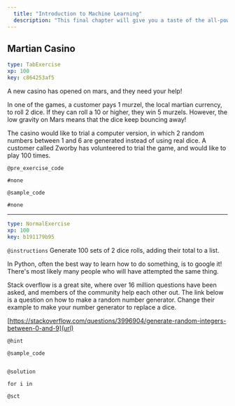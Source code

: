 ```yaml
---
  title: "Introduction to Machine Learning"
  description: "This final chapter will give you a taste of the all-powerful Machine Learning. You will learn how to preprocess your data and apply a Decision Tree algorithm to predict the home planet of a given customer."
---
```


## Martian Casino

```yaml
type: TabExercise 
xp: 100 
key: c864253af5   
```


A new casino has opened on mars, and they need your help! 

In one of the games, a customer pays 1 murzel, the local martian currency, to roll 2 dice. If they can roll a 10 or higher, they win 5 murzels. However, the low gravity on Mars means that the dice keep bouncing away! 

The casino would like to trial a computer version, in which 2 random numbers between 1 and 6 are generated instead of using real dice. A customer called Zworby has volunteered to trial the game, and would like to play 100  times.


`@pre_exercise_code`

```{python}
#none
```

`@sample_code`

```{python}
#none
```

***



```yaml
type: NormalExercise 
xp: 100 
key: b191179b95   
```





`@instructions`
Generate 100 sets of 2 dice rolls, adding their total to a list.

In Python, often the best way to learn how to do something, is to google it! There's most likely many people who will have attempted the same thing.

Stack overflow is a great site, where over 16 million questions have been asked, and members of the community help each other out. The link below is a question on how to make a random number generator. Change their example to make your number generator to replace a dice. 

[https://stackoverflow.com/questions/3996904/generate-random-integers-between-0-and-9](url)

`@hint`


`@sample_code`

```{python}

```


`@solution`

```{python}
for i in 
```

`@sct`

```{python}

```


